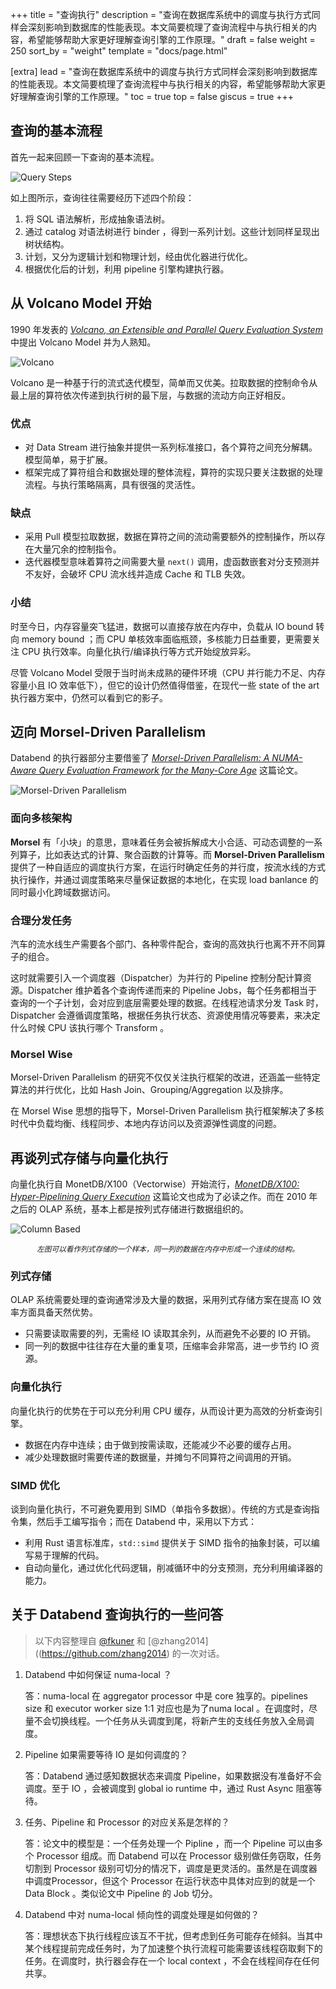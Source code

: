 +++
title = "查询执行"
description = "查询在数据库系统中的调度与执行方式同样会深刻影响到数据库的性能表现。本文简要梳理了查询流程中与执行相关的内容，希望能够帮助大家更好理解查询引擎的工作原理。"
draft = false
weight = 250
sort_by = "weight"
template = "docs/page.html"

[extra]
lead = "查询在数据库系统中的调度与执行方式同样会深刻影响到数据库的性能表现。本文简要梳理了查询流程中与执行相关的内容，希望能够帮助大家更好理解查询引擎的工作原理。"
toc = true
top = false
giscus = true
+++

## 查询的基本流程

首先一起来回顾一下查询的基本流程。

![Query Steps](https://psiace.github.io/databend-internals/the-basics/executor-in-query-process/01-query-steps.png)

如上图所示，查询往往需要经历下述四个阶段：

1. 将 SQL 语法解析，形成抽象语法树。
2. 通过 catalog 对语法树进行 binder ，得到一系列计划。这些计划同样呈现出树状结构。
3. 计划，又分为逻辑计划和物理计划，经由优化器进行优化。
4. 根据优化后的计划，利用 pipeline 引擎构建执行器。

## 从 Volcano Model 开始

1990 年发表的 [_Volcano, an Extensible and Parallel Query Evaluation System_](https://dl.acm.org/doi/10.1109/69.273032) 中提出 Volcano Model 并为人熟知。

![Volcano](https://psiace.github.io/databend-internals/the-basics/executor-in-query-process/02-volcano.png)

Volcano 是一种基于行的流式迭代模型，简单而又优美。拉取数据的控制命令从最上层的算符依次传递到执行树的最下层，与数据的流动方向正好相反。

### 优点

- 对 Data Stream 进行抽象并提供一系列标准接口，各个算符之间充分解耦。模型简单，易于扩展。
- 框架完成了算符组合和数据处理的整体流程，算符的实现只要关注数据的处理流程。与执行策略隔离，具有很强的灵活性。

### 缺点

- 采用 Pull 模型拉取数据，数据在算符之间的流动需要额外的控制操作，所以存在大量冗余的控制指令。
- 迭代器模型意味着算符之间需要大量 `next()` 调用，虚函数嵌套对分支预测并不友好，会破坏 CPU 流水线并造成 Cache 和 TLB 失效。

### 小结

时至今日，内存容量突飞猛进，数据可以直接存放在内存中，负载从 IO bound 转向 memory bound ；而 CPU 单核效率面临瓶颈，多核能力日益重要，更需要关注 CPU 执行效率。向量化执行/编译执行等方式开始绽放异彩。

尽管 Volcano Model 受限于当时尚未成熟的硬件环境（CPU 并行能力不足、内存容量小且 IO 效率低下），但它的设计仍然值得借鉴，在现代一些 state of the art 执行器方案中，仍然可以看到它的影子。

## 迈向 Morsel-Driven Parallelism

Databend 的执行器部分主要借鉴了 [_Morsel-Driven Parallelism: A NUMA-Aware Query Evaluation Framework for the Many-Core Age_](https://dl.acm.org/doi/10.1145/2588555.2610507) 这篇论文。

![Morsel-Driven Parallelism](https://psiace.github.io/databend-internals/the-basics/executor-in-query-process/03-morsel-driven.png)

### 面向多核架构

**Morsel** 有「小块」的意思，意味着任务会被拆解成大小合适、可动态调整的一系列算子，比如表达式的计算、聚合函数的计算等。而 **Morsel-Driven Parallelism** 提供了一种自适应的调度执行方案，在运行时确定任务的并行度，按流水线的方式执行操作，并通过调度策略来尽量保证数据的本地化，在实现 load banlance 的同时最小化跨域数据访问。

### 合理分发任务

汽车的流水线生产需要各个部门、各种零件配合，查询的高效执行也离不开不同算子的组合。

这时就需要引入一个调度器（Dispatcher）为并行的 Pipeline 控制分配计算资源。Dispatcher 维护着各个查询传递而来的 Pipeline Jobs，每个任务都相当于查询的一个子计划，会对应到底层需要处理的数据。在线程池请求分发 Task 时，Dispatcher 会遵循调度策略，根据任务执行状态、资源使用情况等要素，来决定什么时候 CPU 该执行哪个 Transform 。

### Morsel Wise

Morsel-Driven Parallelism 的研究不仅仅关注执行框架的改进，还涵盖一些特定算法的并行优化，比如 Hash Join、Grouping/Aggregation 以及排序。

在 Morsel Wise 思想的指导下，Morsel-Driven Parallelism 执行框架解决了多核时代中负载均衡、线程同步、本地内存访问以及资源弹性调度的问题。

## 再谈列式存储与向量化执行

向量化执行自 MonetDB/X100（Vectorwise）开始流行，[_MonetDB/X100: Hyper-Pipelining Query Execution_](https://www.cidrdb.org/cidr2005/papers/P19.pdf) 这篇论文也成为了必读之作。而在 2010 年之后的 OLAP 系统，基本上都是按列式存储进行数据组织的。

![Column Based](https://psiace.github.io/databend-internals/the-basics/executor-in-query-process/04-column-based-vectorwise.png)

<p><center><small><i>左图可以看作列式存储的一个样本，同一列的数据在内存中形成一个连续的结构。</i></small></center></p>

### 列式存储

OLAP 系统需要处理的查询通常涉及大量的数据，采用列式存储方案在提高 IO 效率方面具备天然优势。

- 只需要读取需要的列，无需经 IO 读取其余列，从而避免不必要的 IO 开销。
- 同一列的数据中往往存在大量的重复项，压缩率会非常高，进一步节约 IO 资源。

### 向量化执行

向量化执行的优势在于可以充分利用 CPU 缓存，从而设计更为高效的分析查询引擎。

- 数据在内存中连续；由于做到按需读取，还能减少不必要的缓存占用。
- 减少处理数据时需要传递的数据量，并摊匀不同算符之间调用的开销。

### SIMD 优化

谈到向量化执行，不可避免要用到 SIMD（单指令多数据）。传统的方式是查询指令集，然后手工编写指令；而在 Databend 中，采用以下方式：

- 利用 Rust 语言标准库，`std::simd` 提供关于 SIMD 指令的抽象封装，可以编写易于理解的代码。
- 自动向量化，通过优化代码逻辑，削减循环中的分支预测，充分利用编译器的能力。

## 关于 Databend 查询执行的一些问答

> 以下内容整理自 [@fkuner](https://github.com/fkuner) 和 [@zhang2014]((https://github.com/zhang2014) 的一次对话。

1. Databend 中如何保证 numa-local ？

    答：numa-local 在 aggregator processor 中是 core 独享的。pipelines size 和 executor worker size 1:1 对应也是为了numa local 。在调度时，尽量不会切换线程。一个任务从头调度到尾，将新产生的支线任务放入全局调度。

2. Pipeline 如果需要等待 IO 是如何调度的？

    答：Databend 通过感知数据状态来调度 Pipeline，如果数据没有准备好不会调度。至于 IO ，会被调度到 global io runtime 中，通过 Rust  Async 阻塞等待。

3. 任务、Pipeline 和 Processor 的对应关系是怎样的？

    答：论文中的模型是：一个任务处理一个 Pipline ，而一个 Pipeline 可以由多个 Processor 组成。而 Databend 可以在 Processor 级别做任务窃取，任务切割到 Processor 级别可切分的情况下，调度是更灵活的。虽然是在调度器中调度Processor，但这个 Processor 在运行状态中具体对应到的就是一个 Data Block 。类似论文中 Pipeline 的 Job 切分。

4. Databend 中对 numa-local 倾向性的调度处理是如何做的？

    答：理想状态下执行线程应该互不干扰，但考虑到任务可能存在倾斜。当其中某个线程提前完成任务时，为了加速整个执行流程可能需要该线程窃取剩下的任务。在调度时，执行器会存在一个 local context ，不会在线程间存在任何共享。

